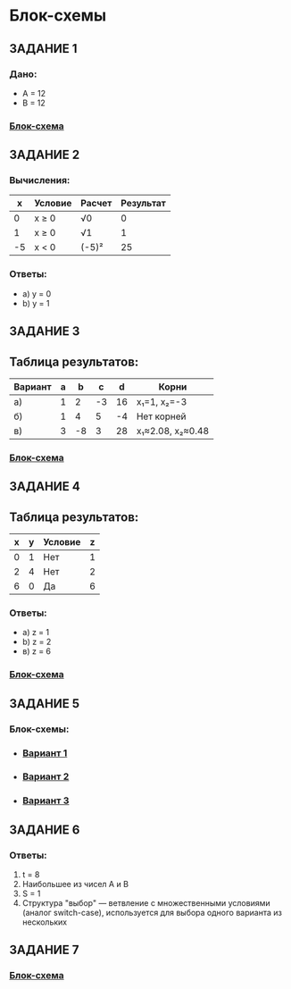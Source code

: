 # Блок-схемы

## ЗАДАНИЕ 1

### Дано:

* A = 12
* B = 12

### [Блок-схема](https://github.com/XioXzEz/tasks/blob/drawio/%D0%97%D0%B0%D0%B4%D0%B0%D0%BD%D0%B8%D0%B5_1.png) 

## ЗАДАНИЕ 2

### Вычисления:

| x |	Условие |	Расчет | Результат |
| - | ------- | ------ | --------- |
| 0	| x ≥ 0	  | √0	   | 0         |
| 1	| x ≥ 0	  | √1	   | 1         |
|-5	| x < 0	  | (-5)²	 | 25        |

### Ответы:

* a) y = 0
* b) y = 1

## ЗАДАНИЕ 3

## Таблица результатов:

| Вариант |	a |	b | c | d | Корни |
| ------- | - | - | - | - | ----- |
| а)	    | 1	| 2	| -3|	16|	x₁=1, x₂=-3 |
| б)	    | 1	| 4	| 5	| -4|	Нет корней |
| в)	    | 3	| -8| 3	| 28|	x₁≈2.08, x₂≈0.48 |

### [Блок-схема](https://github.com/XioXzEz/tasks/blob/drawio/%D0%97%D0%B0%D0%B4%D0%B0%D0%BD%D0%B8%D0%B5_3.png) 

## ЗАДАНИЕ 4

## Таблица результатов:

| x |	y |	Условие | z |
| - | - | ------- | - |
| 0 | 1 | Нет     | 1 |
| 2 | 4 | Нет     | 2 |
| 6 | 0 | Да      | 6 |

### Ответы:

* a) z = 1
* b) z = 2
* в) z = 6

### [Блок-схема](https://github.com/XioXzEz/tasks/blob/drawio/%D0%97%D0%B0%D0%B4%D0%B0%D0%BD%D0%B8%D0%B5_4.png) 

## ЗАДАНИЕ 5

### Блок-схемы:

* ### [Вариант 1](https://github.com/XioXzEz/tasks/blob/drawio/%D0%97%D0%B0%D0%B4%D0%B0%D0%BD%D0%B8%D0%B5_5(1).png)
* ### [Вариант 2](https://github.com/XioXzEz/tasks/blob/drawio/%D0%97%D0%B0%D0%B4%D0%B0%D0%BD%D0%B8%D0%B5_5(2).png)
* ### [Вариант 3](https://github.com/XioXzEz/tasks/blob/drawio/%D0%97%D0%B0%D0%B4%D0%B0%D0%BD%D0%B8%D0%B5_5(3).png)

## ЗАДАНИЕ 6

### Ответы:

1. t = 8
2. Наибольшее из чисел A и B
3. S = 1
4. Структура "выбор" — ветвление с множественными условиями (аналог switch-case), используется для выбора одного варианта из нескольких

## ЗАДАНИЕ 7

### [Блок-схема](https://github.com/XioXzEz/tasks/blob/drawio/%D0%97%D0%B0%D0%B4%D0%B0%D0%BD%D0%B8%D0%B5_7.png)
